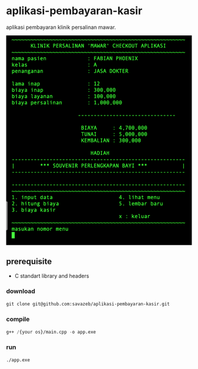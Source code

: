 # aplikasi-pembayaran-kasir

aplikasi pembayaran klinik persalinan mawar.

<img src="app-image.png">

## prerequisite

- C standart library and headers

### download

```lisp
git clone git@github.com:savazeb/aplikasi-pembayaran-kasir.git
```

### compile

```lisp
g++ /{your os}/main.cpp -o app.exe
```

### run

```lisp
./app.exe
```
